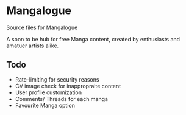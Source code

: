 # Mangalogue

Source files for Mangalogue

A soon to be hub for free Manga content, created by enthusiasts and amatuer artists alike.

## Todo
- Rate-limiting for security reasons
- CV image check for inappropraite content
- User profile customization
- Comments/ Threads for each manga
- Favourite Manga option
